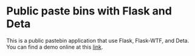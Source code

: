 # Public paste bins with Flask and Deta

This is a public pastebin application that use Flask, Flask-WTF, and Deta. You can find a demo online at this [link](https://mybin.deta.dev/).
